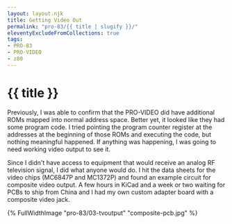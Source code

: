 ```yaml
---
layout: layout.njk
title: Getting Video Out
permalink: "pro-83/{{ title | slugify }}/"
eleventyExcludeFromCollections: true
tags:
- PRO-83
- PRO-VIDEO
- z80
---
```

# {{ title }}

Previously, I was able to confirm that the PRO-VIDEO did have additional ROMs mapped into normal address space.
Better yet, it looked like they had some program code.
I tried pointing the program counter register at the addresses at the beginning of those ROMs and executing the code, but nothing meaningful happened.
If anything was happening, I was going to need working video output to see it.

Since I didn't have access to equipment that would receive an analog RF television signal, I did what anyone would do.
I hit the data sheets for the video chips (MC6847P and MC1372P) and found an example circuit for composite video output.
A few hours in KiCad and a week or two waiting for PCBs to ship from China and I had my own custom adapter board with a composite video jack.

{% FullWidthImage "pro-83/03-tvoutput" "composite-pcb.jpg" %}
